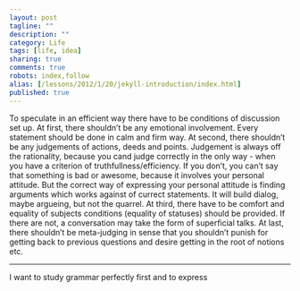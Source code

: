 ```yaml
---
layout: post
tagline: ""
description: ""
category: Life
tags: [life, idea]
sharing: true
comments: true
robots: index,follow
alias: [/lessons/2012/1/20/jekyll-introduction/index.html]
published: true
---
```


To speculate in an efficient way there have to be conditions of discussion set up.
At first, there shouldn’t be any emotional involvement. Every statement should be done in calm and firm way.
At second, there shouldn’t be any judgements of actions, deeds and points. Judgement is always off the rationality, because you cand judge correctly in the only way - when you have a criterion of truthfullness/efficiency. If you don’t, you can’t say that something is bad or awesome, because it involves your personal attitude. But the correct way of expressing your personal attitude is finding arguments which works against of currect statements. It will build dialog, maybe argueing, but not the quarrel.
At third, there have to be comfort and equality of subjects conditions (equality of statuses) should be provided. If there are not, a conversation may take the form of superficial talks.
At last, there shouldn’t be meta-judging in sense that you shouldn’t punish for getting back to previous questions and desire getting in the root of notions etc.

---

I want to study grammar perfectly first and to express